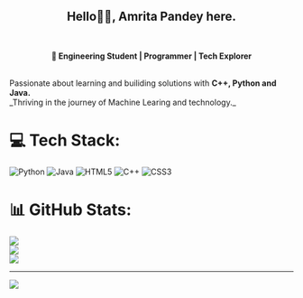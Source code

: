 <h2 align="center">Hello👋🏻, Amrita Pandey here.</h2><br>
<p align="center";color:beige><strong>🚀 Engineering Student | Programmer | Tech Explorer</strong></p> <br>
Passionate about learning and builiding solutions with <strong>C++, Python and Java.</strong><br>
_Thriving in the journey of Machine Learing and technology._

# 💻 Tech Stack:
![Python](https://img.shields.io/badge/python-3670A0?style=for-the-badge&logo=python&logoColor=ffdd54) ![Java](https://img.shields.io/badge/java-%23ED8B00.svg?style=for-the-badge&logo=openjdk&logoColor=white) ![HTML5](https://img.shields.io/badge/html5-%23E34F26.svg?style=for-the-badge&logo=html5&logoColor=white) ![C++](https://img.shields.io/badge/c++-%2300599C.svg?style=for-the-badge&logo=c%2B%2B&logoColor=white) ![CSS3](https://img.shields.io/badge/css3-%231572B6.svg?style=for-the-badge&logo=css3&logoColor=white)
# 📊 GitHub Stats:
![](https://github-readme-stats.vercel.app/api?username=whysoxmritx&theme=dark&hide_border=false&include_all_commits=false&count_private=false)<br/>
![](https://nirzak-streak-stats.vercel.app/?user=whysoxmritx&theme=dark&hide_border=false)<br/>
![](https://github-readme-stats.vercel.app/api/top-langs/?username=whysoxmritx&theme=dark&hide_border=false&include_all_commits=false&count_private=false&layout=compact)

---
[![](https://visitcount.itsvg.in/api?id=whysoxmritx&icon=0&color=0)](https://visitcount.itsvg.in)

<!-- Proudly created with GPRM ( https://gprm.itsvg.in ) -->
